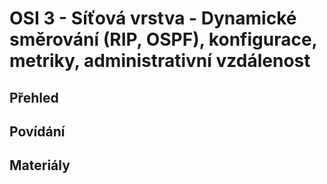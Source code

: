 OSI 3 - Síťová vrstva - Dynamické směrování (RIP, OSPF), konfigurace, metriky, administrativní vzdálenost
===

Přehled
---

Povídání
---


Materiály
---